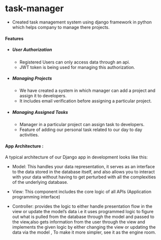 # task-manager
- Created task management system using django framework in python which helps company to manage there projects.

#### Features

- ##### User Authorization
  - Registered Users can only access data through an api.
  - JWT token is being used for managing this authorization.
    
- ##### Managing Projects
  - We have created a system in which manager can add a project and assign it to developers.
  - It includes email verification before assigning a particular project.
    
- ##### Managing Assigned Tasks
  - Manager in a particular project can assign task to developers.
  - Feature of adding our personal task related to our day to day activities.

#### App Architecture :

A typical architecture of our Django app in development looks like this:

 - Model: This handles your data representation, it serves as an interface to the data stored in the database itself, and also allows you to interact with your data without having to get perturbed with all the complexities of the underlying database.

 - View: This component includes the core logic of all APIs (Application programming interface)

 - Controller: provides the logic to either handle presentation flow in the view or update the model’s data i.e it uses programmed logic to figure out what is pulled from the database through the model and passed to the view,also gets information from the user through the view and implements the given logic by either changing the view or updating the data via the model , To make it more simpler, see it as the engine room.

